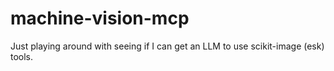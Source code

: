 # machine-vision-mcp
Just playing around with seeing if I can get an LLM to use scikit-image (esk) tools.
